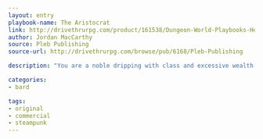 ```yaml
---
layout: entry
playbook-name: The Aristocrat
link: http://drivethrurpg.com/product/161538/Dungeon-World-Playbooks-Heroes-of-Steam-Bundle
author: Jordan MacCarthy
source: Pleb Publishing
source-url: http://drivethrurpg.com/browse/pub/6168/Pleb-Publishing

description: "You are a noble dripping with class and excessive wealth. Use your money and influence to manipulate others and get into all the high life events wherever you go."

categories:
- bard

tags:
- original
- commercial
- steampunk
---
```

